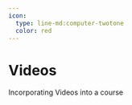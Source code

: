 ```yaml
---
icon:
  type: line-md:computer-twotone
  color: red
---
```



# Videos


Incorporating Videos into a course
